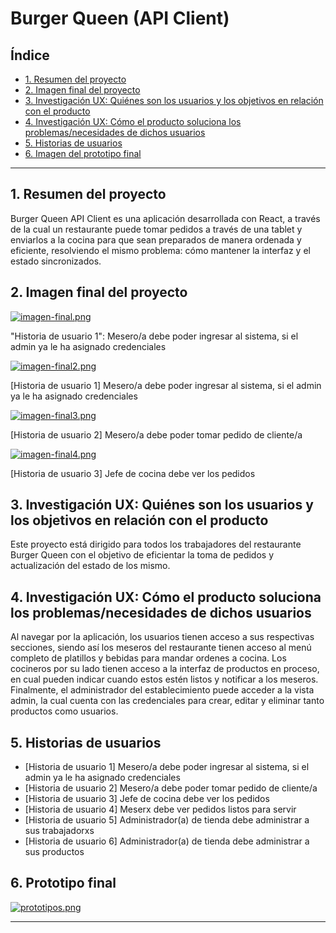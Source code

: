 # Burger Queen (API Client)

## Índice

* [1. Resumen del proyecto](1-resumen-del-proyecto)
* [2. Imagen final del proyecto](#2-imagen-final-del-proyecto)
* [3. Investigación UX: Quiénes son los usuarios y los objetivos en relación con el producto](#2-investigación-ux-quiénes-son-los-usuarios-y-los-objetivos-en-relación-con-el-producto)
* [4. Investigación UX: Cómo el producto soluciona los problemas/necesidades de dichos usuarios](#4-investigación-ux-cómo-el-producto-soluciona-los-problemasnecesidades-de-dichos-usuarios)
* [5. Historias de usuarios](#5-historias-de-usuarios)
* [6. Imagen del prototipo final](#6-imagen-del-prototipo-final)


***

## 1. Resumen del proyecto

Burger Queen API Client es una aplicación desarrollada con React, a través de la cual un restaurante puede tomar pedidos a través de una tablet y enviarlos a la cocina para que sean preparados de manera ordenada y eficiente, resolviendo el mismo problema: cómo mantener la interfaz y el estado sincronizados.

## 2. Imagen final del proyecto

[![imagen-final.png](https://i.postimg.cc/wvj6yzG6/imagen-final.png)](https://postimg.cc/gw19QCp5)

"Historia de usuario 1": Mesero/a debe poder ingresar al sistema, si el admin ya le ha asignado credenciales

[![imagen-final2.png](https://i.postimg.cc/Tw1629K1/imagen-final2.png)](https://postimg.cc/SXB5Dc7b)

[Historia de usuario 1] Mesero/a debe poder ingresar al sistema, si el admin ya le ha asignado credenciales

[![imagen-final3.png](https://i.postimg.cc/Dmkkg3B4/imagen-final3.png)](https://postimg.cc/30Bc8VM3)

[Historia de usuario 2] Mesero/a debe poder tomar pedido de cliente/a

[![imagen-final4.png](https://i.postimg.cc/1RLfTgdw/imagen-final4.png)](https://postimg.cc/DmPv4znw)

[Historia de usuario 3] Jefe de cocina debe ver los pedidos


## 3. Investigación UX: Quiénes son los usuarios y los objetivos en relación con el producto

Este proyecto está dirigido para todos los trabajadores del restaurante Burger Queen con el objetivo de eficientar la toma de pedidos y actualización del estado de los mismo.

## 4. Investigación UX: Cómo el producto soluciona los problemas/necesidades de dichos usuarios

Al navegar por la aplicación, los usuarios tienen acceso a sus respectivas secciones, siendo así los meseros del restaurante tienen acceso al menú completo de platillos y bebidas para mandar ordenes a cocina. Los cocineros por su lado tienen acceso a la interfaz de productos en proceso, en cual pueden indicar cuando estos estén listos y notificar a los meseros. Finalmente, el administrador del establecimiento puede acceder a la vista admin, la cual cuenta con las credenciales para crear, editar y eliminar tanto productos como usuarios.

## 5. Historias de usuarios

- [Historia de usuario 1] Mesero/a debe poder ingresar al sistema, si el admin ya le ha asignado credenciales
- [Historia de usuario 2] Mesero/a debe poder tomar pedido de cliente/a
- [Historia de usuario 3] Jefe de cocina debe ver los pedidos
- [Historia de usuario 4] Meserx debe ver pedidos listos para servir
- [Historia de usuario 5] Administrador(a) de tienda debe administrar a sus trabajadorxs
- [Historia de usuario 6] Administrador(a) de tienda debe administrar a sus productos


## 6. Prototipo final

[![prototipos.png](https://i.postimg.cc/rFrtFG4f/prototipos.png)](https://postimg.cc/Lnmsx1NP)



***
